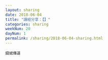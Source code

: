 ```yaml
---
layout: sharing
date: 2018-06-04
title: "讀經分享：【】"
categories: sharing
weekNum: 20
dayNum: 1
permalink: /sharing/2018-06-04-sharing.html
---
```


`錢斌傳道`
